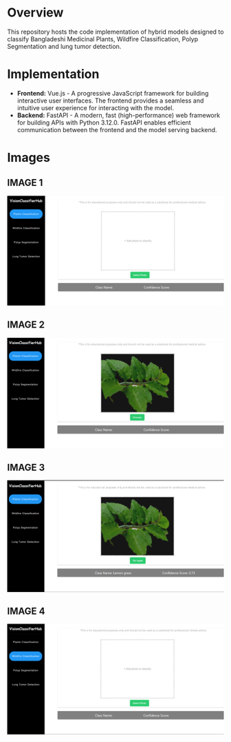 # Overview
This repository hosts the code implementation of  hybrid models designed to classify Bangladeshi Medicinal Plants, Wildfire Classification, Polyp Segmentation and lung tumor detection. 

# Implementation
* **Frontend:** Vue.js - A progressive JavaScript framework for building interactive user interfaces. The frontend provides a seamless and intuitive user experience for interacting with the model.
* **Backend:**  FastAPI - A modern, fast (high-performance) web framework for building APIs with Python 3.12.0. FastAPI enables efficient communication between the frontend and the model serving backend.

# Images 
## IMAGE 1
![OpenAI Logo](1_1.png)
## IMAGE 2
![OpenAI Logo](1_2.png)
## IMAGE 3 
![OpenAI Logo](1_3.png)
## IMAGE 4 
![OpenAI Logo](2_2.png)



